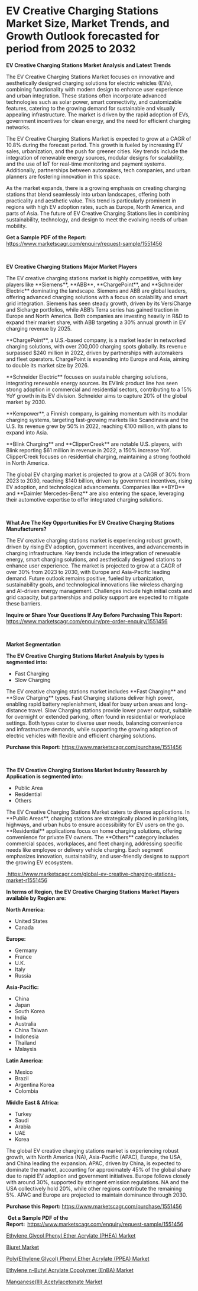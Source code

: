 <p><h1>EV Creative Charging Stations Market Size, Market Trends, and Growth Outlook forecasted for period from 2025 to 2032</h1></p><p><strong>EV Creative Charging Stations Market Analysis and Latest Trends</strong></p>
<p><p>The EV Creative Charging Stations Market focuses on innovative and aesthetically designed charging solutions for electric vehicles (EVs), combining functionality with modern design to enhance user experience and urban integration. These stations often incorporate advanced technologies such as solar power, smart connectivity, and customizable features, catering to the growing demand for sustainable and visually appealing infrastructure. The market is driven by the rapid adoption of EVs, government incentives for clean energy, and the need for efficient charging networks.</p><p>The EV Creative Charging Stations Market is expected to grow at a CAGR of 10.8% during the forecast period. This growth is fueled by increasing EV sales, urbanization, and the push for greener cities. Key trends include the integration of renewable energy sources, modular designs for scalability, and the use of IoT for real-time monitoring and payment systems. Additionally, partnerships between automakers, tech companies, and urban planners are fostering innovation in this space.</p><p>As the market expands, there is a growing emphasis on creating charging stations that blend seamlessly into urban landscapes, offering both practicality and aesthetic value. This trend is particularly prominent in regions with high EV adoption rates, such as Europe, North America, and parts of Asia. The future of EV Creative Charging Stations lies in combining sustainability, technology, and design to meet the evolving needs of urban mobility.</p></p>
<p><strong>Get a Sample PDF of the Report:&nbsp;</strong> <a href="https://www.marketscagr.com/enquiry/request-sample/1551456?utm_campaign=2038&utm_medium=2&utm_source=Github&utm_content=ia&utm_term=23012025&utm_id=ev-creative-charging-stations">https://www.marketscagr.com/enquiry/request-sample/1551456</a></p>
<p>&nbsp;</p>
<p><strong>EV Creative Charging Stations Major Market Players</strong></p>
<p><p>The EV creative charging stations market is highly competitive, with key players like **Siemens**, **ABB**, **ChargePoint**, and **Schneider Electric** dominating the landscape. Siemens and ABB are global leaders, offering advanced charging solutions with a focus on scalability and smart grid integration. Siemens has seen steady growth, driven by its VersiCharge and Sicharge portfolios, while ABB’s Terra series has gained traction in Europe and North America. Both companies are investing heavily in R&D to expand their market share, with ABB targeting a 30% annual growth in EV charging revenue by 2025.</p><p>**ChargePoint**, a U.S.-based company, is a market leader in networked charging solutions, with over 200,000 charging spots globally. Its revenue surpassed $240 million in 2022, driven by partnerships with automakers and fleet operators. ChargePoint is expanding into Europe and Asia, aiming to double its market size by 2026.</p><p>**Schneider Electric** focuses on sustainable charging solutions, integrating renewable energy sources. Its EVlink product line has seen strong adoption in commercial and residential sectors, contributing to a 15% YoY growth in its EV division. Schneider aims to capture 20% of the global market by 2030.</p><p>**Kempower**, a Finnish company, is gaining momentum with its modular charging systems, targeting fast-growing markets like Scandinavia and the U.S. Its revenue grew by 50% in 2022, reaching €100 million, with plans to expand into Asia.</p><p>**Blink Charging** and **ClipperCreek** are notable U.S. players, with Blink reporting $61 million in revenue in 2022, a 150% increase YoY. ClipperCreek focuses on residential charging, maintaining a strong foothold in North America.</p><p>The global EV charging market is projected to grow at a CAGR of 30% from 2023 to 2030, reaching $140 billion, driven by government incentives, rising EV adoption, and technological advancements. Companies like **BYD** and **Daimler Mercedes-Benz** are also entering the space, leveraging their automotive expertise to offer integrated charging solutions.</p></p>
<p>&nbsp;</p>
<p><strong>What Are The Key Opportunities For EV Creative Charging Stations Manufacturers?</strong></p>
<p><p>The EV creative charging stations market is experiencing robust growth, driven by rising EV adoption, government incentives, and advancements in charging infrastructure. Key trends include the integration of renewable energy, smart charging solutions, and aesthetically designed stations to enhance user experience. The market is projected to grow at a CAGR of over 30% from 2023 to 2030, with Europe and Asia-Pacific leading demand. Future outlook remains positive, fueled by urbanization, sustainability goals, and technological innovations like wireless charging and AI-driven energy management. Challenges include high initial costs and grid capacity, but partnerships and policy support are expected to mitigate these barriers.</p></p>
<p><strong>Inquire or Share Your Questions If Any Before Purchasing This Report:</strong> <a href="https://www.marketscagr.com/enquiry/pre-order-enquiry/1551456?utm_campaign=2038&utm_medium=2&utm_source=Github&utm_content=ia&utm_term=23012025&utm_id=ev-creative-charging-stations">https://www.marketscagr.com/enquiry/pre-order-enquiry/1551456</a></p>
<p>&nbsp;</p>
<p><strong>Market Segmentation</strong></p>
<p><strong>The EV Creative Charging Stations Market Analysis by types is segmented into:</strong></p>
<p><ul><li>Fast Charging</li><li>Slow Charging</li></ul></p>
<p><p>The EV creative charging stations market includes **Fast Charging** and **Slow Charging** types. Fast Charging stations deliver high power, enabling rapid battery replenishment, ideal for busy urban areas and long-distance travel. Slow Charging stations provide lower power output, suitable for overnight or extended parking, often found in residential or workplace settings. Both types cater to diverse user needs, balancing convenience and infrastructure demands, while supporting the growing adoption of electric vehicles with flexible and efficient charging solutions.</p></p>
<p><strong>Purchase this Report:&nbsp;</strong><a href="https://www.marketscagr.com/purchase/1551456?utm_campaign=2038&utm_medium=2&utm_source=Github&utm_content=ia&utm_term=23012025&utm_id=ev-creative-charging-stations">https://www.marketscagr.com/purchase/1551456</a></p>
<p>&nbsp;</p>
<p><strong>The EV Creative Charging Stations Market Industry Research by Application is segmented into:</strong></p>
<p><ul><li>Public Area</li><li>Residential</li><li>Others</li></ul></p>
<p><p>The EV Creative Charging Stations Market caters to diverse applications. In **Public Areas**, charging stations are strategically placed in parking lots, highways, and urban hubs to ensure accessibility for EV users on the go. **Residential** applications focus on home charging solutions, offering convenience for private EV owners. The **Others** category includes commercial spaces, workplaces, and fleet charging, addressing specific needs like employee or delivery vehicle charging. Each segment emphasizes innovation, sustainability, and user-friendly designs to support the growing EV ecosystem.</p></p>
<p><a href="https://www.marketscagr.com/global-ev-creative-charging-stations-market-r1551456?utm_campaign=2038&utm_medium=2&utm_source=Github&utm_content=ia&utm_term=23012025&utm_id=ev-creative-charging-stations">&nbsp;https://www.marketscagr.com/global-ev-creative-charging-stations-market-r1551456</a></p>
<p><strong>In terms of Region, the EV Creative Charging Stations Market Players available by Region are:</strong></p>
<p>
    <p> <strong> North America: </strong>
        <ul>
            <li>United States</li>
            <li>Canada</li>
        </ul>
        </p> 
    <p> <strong> Europe: </strong>
        <ul>
            <li>Germany</li>
            <li>France</li>
            <li>U.K.</li>
            <li>Italy</li>
            <li>Russia</li>
        </ul>
        </p> 
    <p> <strong> Asia-Pacific: </strong>
        <ul>
            <li>China</li>
            <li>Japan</li>
            <li>South Korea</li>
            <li>India</li>
            <li>Australia</li>
            <li>China Taiwan</li>
            <li>Indonesia</li>
            <li>Thailand</li>
            <li>Malaysia</li>
        </ul>
        </p> 
    <p> <strong> Latin America: </strong>
        <ul>
            <li>Mexico</li>
            <li>Brazil</li>
            <li>Argentina Korea</li>
            <li>Colombia</li>
        </ul>
        </p> 
    <p> <strong> Middle East & Africa: </strong>
        <ul>
            <li>Turkey</li>
            <li>Saudi</li>
            <li>Arabia</li>
            <li>UAE</li>
            <li>Korea</li>
        </ul>
    </p>
    </p>
<p><p>The global EV creative charging stations market is experiencing robust growth, with North America (NA), Asia-Pacific (APAC), Europe, the USA, and China leading the expansion. APAC, driven by China, is expected to dominate the market, accounting for approximately 45% of the global share due to rapid EV adoption and government initiatives. Europe follows closely with around 30%, supported by stringent emission regulations. NA and the USA collectively hold 20%, while other regions contribute the remaining 5%. APAC and Europe are projected to maintain dominance through 2030.</p></p>
<p><strong>Purchase this Report: </strong><a href="https://www.marketscagr.com/purchase/1551456?utm_campaign=2038&utm_medium=2&utm_source=Github&utm_content=ia&utm_term=23012025&utm_id=ev-creative-charging-stations">https://www.marketscagr.com/purchase/1551456</a></p>
<p>&nbsp;<strong>Get a Sample PDF of the Report:&nbsp;&nbsp;</strong><a href="https://www.marketscagr.com/enquiry/request-sample/1551456?utm_campaign=2038&utm_medium=2&utm_source=Github&utm_content=ia&utm_term=23012025&utm_id=ev-creative-charging-stations">https://www.marketscagr.com/enquiry/request-sample/1551456</a></p>
<p><strong></strong></p>
<p><p><a href="https://www.linkedin.com/pulse/revolutionizing-success-in-depth-review-theglobal-ethylene-ec2ef?utm_campaign=2038&utm_medium=2&utm_source=Github&utm_content=ia&utm_term=23012025&utm_id=ev-creative-charging-stations">Ethylene Glycol Phenyl Ether Acrylate (PHEA) Market</a></p><p><a href="https://www.linkedin.com/pulse/strategic-forecast-biuret-market-growth-trends-size-2025--a259c?utm_campaign=2038&utm_medium=2&utm_source=Github&utm_content=ia&utm_term=23012025&utm_id=ev-creative-charging-stations">Biuret Market</a></p><p><a href="https://www.linkedin.com/pulse/evolvingpolyethylene-glycol-phenyl-ether-acrylate-ppea-marketdynamics-brchf?utm_campaign=2038&utm_medium=2&utm_source=Github&utm_content=ia&utm_term=23012025&utm_id=ev-creative-charging-stations">Poly(Ethylene Glycol) Phenyl Ether Acrylate (PPEA) Market</a></p><p><a href="https://www.linkedin.com/pulse/forecasting-future-in-depth-analysis-ethylene-n-butyl-acrylate-2aasf?utm_campaign=2038&utm_medium=2&utm_source=Github&utm_content=ia&utm_term=23012025&utm_id=ev-creative-charging-stations">Ethylene n-Butyl Acrylate Copolymer (EnBA) Market</a></p><p><a href="https://www.linkedin.com/pulse/in-depth-analysis-manganeseiii-acetylacetonate-market-size-3jtrf?utm_campaign=2038&utm_medium=2&utm_source=Github&utm_content=ia&utm_term=23012025&utm_id=ev-creative-charging-stations">Manganese(III) Acetylacetonate Market</a></p></p>